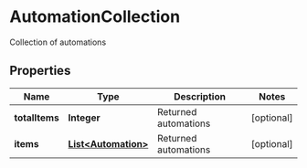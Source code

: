 

# AutomationCollection

Collection of automations

## Properties

| Name | Type | Description | Notes |
|------------ | ------------- | ------------- | -------------|
|**totalItems** | **Integer** | Returned automations |  [optional] |
|**items** | [**List&lt;Automation&gt;**](Automation.md) | Returned automations |  [optional] |



